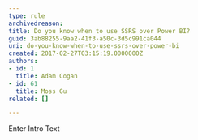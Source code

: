 ```yaml
---
type: rule
archivedreason: 
title: Do you know when to use SSRS over Power BI?
guid: 3ab88255-9aa2-41f3-a50c-3d5c991ca044
uri: do-you-know-when-to-use-ssrs-over-power-bi
created: 2017-02-27T03:15:19.0000000Z
authors:
- id: 1
  title: Adam Cogan
- id: 61
  title: Moss Gu
related: []

---
```



Enter Intro Text
<br><excerpt class='endintro'></excerpt><br>



